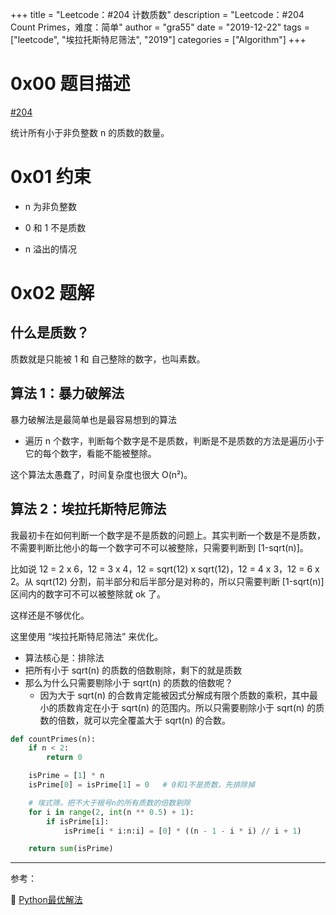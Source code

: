 +++
title = "Leetcode：#204 计数质数"
description = "Leetcode：#204 Count Primes，难度：简单"
author = "gra55"
date = "2019-12-22"
tags = ["leetcode", "埃拉托斯特尼筛法", "2019"]
categories = ["Algorithm"]
+++


# 0x00 题目描述

[#204](https://leetcode-cn.com/problems/count-primes/)

统计所有小于非负整数 n 的质数的数量。

# 0x01 约束

+ n 为非负整数

+ 0 和 1 不是质数

+ n 溢出的情况

# 0x02 题解

## 什么是质数？

质数就是只能被 1 和 自己整除的数字，也叫素数。

## 算法 1：暴力破解法

暴力破解法是最简单也是最容易想到的算法
+ 遍历 n 个数字，判断每个数字是不是质数，判断是不是质数的方法是遍历小于它的每个数字，看能不能被整除。

这个算法太愚蠢了，时间复杂度也很大 O(n²)。

## 算法 2：埃拉托斯特尼筛法

我最初卡在如何判断一个数字是不是质数的问题上。其实判断一个数是不是质数，不需要判断比他小的每一个数字可不可以被整除，只需要判断到 [1-sqrt(n)]。

比如说 12 = 2 x 6，12 = 3 x 4，12 = sqrt(12) x sqrt(12)，12 = 4 x 3，12 = 6 x 2。从 sqrt(12) 分割，前半部分和后半部分是对称的，所以只需要判断 [1-sqrt(n)] 区间内的数字可不可以被整除就 ok 了。

这样还是不够优化。

这里使用 “埃拉托斯特尼筛法” 来优化。
+ 算法核心是：排除法
+ 把所有小于 sqrt(n) 的质数的倍数剔除，剩下的就是质数
+ 那么为什么只需要剔除小于 sqrt(n) 的质数的倍数呢？
  + 因为大于 sqrt(n) 的合数肯定能被因式分解成有限个质数的乘积，其中最小的质数肯定在小于 sqrt(n) 的范围内。所以只需要剔除小于 sqrt(n) 的质数的倍数，就可以完全覆盖大于 sqrt(n) 的合数。

```python
def countPrimes(n):
    if n < 2:
        return 0

    isPrime = [1] * n
    isPrime[0] = isPrime[1] = 0   # 0和1不是质数，先排除掉

    # 埃式筛，把不大于根号n的所有质数的倍数剔除
    for i in range(2, int(n ** 0.5) + 1):
        if isPrime[i]:
            isPrime[i * i:n:i] = [0] * ((n - 1 - i * i) // i + 1)

    return sum(isPrime)
```

---
参考：

:pushpin: [Python最优解法](https://leetcode-cn.com/problems/count-primes/solution/pythonzui-you-jie-fa-mei-you-zhi-yi-liao-ba-by-bru/)
